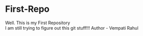 # First-Repo
Well. This is my First Repository
<br/>
I am still trying to figure out this git stuff!!!
Author - Vempati Rahul
